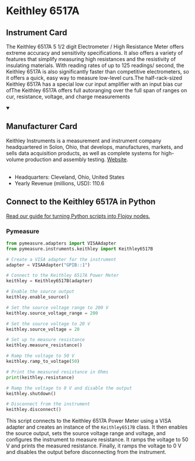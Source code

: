 
# Keithley 6517A

## Instrument Card

The Keithley 6517A 5 1/2 digit Electrometer / High Resistance Meter offers extreme accuracy and sensitivity specifications. It also offers a variety of features that simplify measuring high resistances and the resistivity of insulating materials. With reading rates of up to 125 readings/ second, the Keithley 6517A is also significantly faster than competitive electrometers, so it offers a quick, easy way to measure low-level curs.The half-rack-sized Keithley 6517A has a special low cur input amplifier with an input bias cur ofThe Keithley 6517A offers full autoranging over the full span of ranges on cur, resistance, voltage, and charge measurements

<details open>
<summary><h2>Manufacturer Card</h2></summary>
Keithley Instruments is a measurement and instrument company headquartered in Solon, Ohio, that develops, manufactures, markets, and sells data acquisition products, as well as complete systems for high-volume production and assembly testing. <a href=https://www.tek.com/en>Website</a>.
<br><br>
<ul>
  <li>Headquarters: Cleveland, Ohio, United States</li>
  <li>Yearly Revenue (millions, USD): 110.6</li>
</ul>
</details>

## Connect to the Keithley 6517A in Python

[Read our guide for turning Python scripts into Flojoy nodes.](https://docs.flojoy.ai/custom-nodes/creating-custom-node/)


### Pymeasure


```python
from pymeasure.adapters import VISAAdapter
from pymeasure.instruments.keithley import Keithley6517B

# Create a VISA adapter for the instrument
adapter = VISAAdapter("GPIB::1")

# Connect to the Keithley 6517A Power Meter
keithley = Keithley6517B(adapter)

# Enable the source output
keithley.enable_source()

# Set the source voltage range to 200 V
keithley.source_voltage_range = 200

# Set the source voltage to 20 V
keithley.source_voltage = 20

# Set up to measure resistance
keithley.measure_resistance()

# Ramp the voltage to 50 V
keithley.ramp_to_voltage(50)

# Print the measured resistance in Ohms
print(keithley.resistance)

# Ramp the voltage to 0 V and disable the output
keithley.shutdown()

# Disconnect from the instrument
keithley.disconnect()
```

This script connects to the Keithley 6517A Power Meter using a VISA adapter and creates an instance of the `Keithley6517B` class. It then enables the source output, sets the source voltage range and voltage, and configures the instrument to measure resistance. It ramps the voltage to 50 V and prints the measured resistance. Finally, it ramps the voltage to 0 V and disables the output before disconnecting from the instrument.

